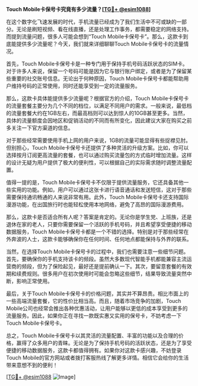 **Touch Mobile卡保号卡究竟有多少流量？[[TG💪+ @esim1088](https://t.me/s/esim1088)]**

在这个数字化飞速发展的时代，手机流量已经成为了我们生活中不可或缺的一部分。无论是刷短视频、看在线直播，还是处理工作事务，都需要稳定的网络支持。而提到流量问题，很多人可能会想到“Touch Mobile卡保号卡”。那么，这款卡到底能提供多少流量呢？今天，我们就来详细聊聊Touch Mobile卡保号卡的流量情况。

首先，Touch Mobile卡保号卡是一种专门用于保持手机号码活跃状态的SIM卡。对于许多人来说，保留一个号码可能是因为它与银行账户绑定，或者是为了保留某些重要的社交账号信息。无论出于何种原因，Touch Mobile卡保号卡都能帮助用户维持号码的正常使用，同时还能享受到一定的流量服务。

那么，这款卡具体能提供多少流量呢？根据官方的介绍，Touch Mobile卡保号卡的流量套餐主要分为几个不同的档位，以满足不同用户的需求。一般来说，最低档的流量套餐大约在1GB左右，而最高档则可以达到惊人的10GB甚至更多。当然，具体的流量额度会因地区和促销活动的不同而有所变化，因此建议大家在购买之前多关注一下官方渠道的信息。

对于那些经常需要使用手机上网的用户来说，1GB的流量可能显得有些捉襟见肘。但别担心，Touch Mobile卡保号卡还提供了多种灵活的升级方案。比如，你可以选择按月订阅更高流量的套餐，也可以通过购买流量包的方式临时增加流量。这样的设计无疑为用户提供了极大的便利性，可以根据自己的实际需求随时调整流量配置。

值得一提的是，Touch Mobile卡保号卡不仅限于提供流量服务，它还具备其他一些实用的功能。例如，用户可以通过这张卡进行语音通话和发送短信，这对于那些需要保持通讯畅通的人来说非常有用。此外，Touch Mobile卡保号卡还支持国际漫游功能，在出国旅行时也能轻松使用本地网络，避免了高昂的国际漫游费用。

那么，这款卡是否适合所有人呢？答案是肯定的。无论你是学生党、上班族，还是退休在家的老人，只要你需要保留一个活跃的手机号码，并且希望享受便捷的移动数据服务，Touch Mobile卡保号卡都是一个不错的选择。特别是对于那些经常在外奔波的人士，这款卡能够确保你在任何时间、任何地点都能保持与外界的联系。

当然，在选择Touch Mobile卡保号卡的过程中，我们也需要注意一些细节问题。首先，要确保你的手机支持该卡的频段。虽然大多数现代智能手机都能兼容主流运营商的频段，但为了保险起见，最好还是提前确认一下。其次，要留意套餐的有效期和续费规则。很多用户在初次使用时可能会忽略这些细节，结果导致流量突然中断，影响正常使用。

最后，关于Touch Mobile卡保号卡的价格问题，其实并不算昂贵。相比市面上的一些高端流量套餐，它的性价比相当高。而且，随着市场竞争的加剧，Touch Mobile公司也经常会推出各种优惠活动，让用户能够以更低的成本享受到更多的流量服务。因此，如果你正在寻找一款既实惠又实用的保号卡，不妨考虑一下Touch Mobile卡保号卡。

总之，Touch Mobile卡保号卡以其灵活的流量配置、丰富的功能以及合理的价格，赢得了众多用户的青睐。无论是为了保持手机号码的活跃状态，还是为了享受便捷的移动数据服务，这款卡都值得拥有。如果你对这款卡感兴趣，不妨登录Touch Mobile的官方网站或者拨打客服热线了解更多详情。相信它会给你的生活带来意想不到的便利！

[[TG💪+ @esim1088](https://t.me/s/esim1088) ![Image](https://i.postimg.cc/4NQfJmqS/Snipaste-2025-05-13-00-14-12.png)]